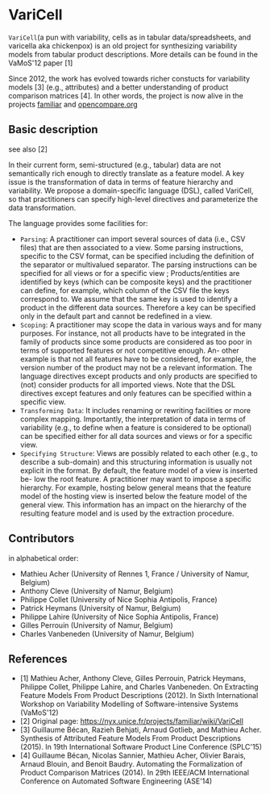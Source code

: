 # VariCell

``VariCell``(a pun with variability, cells as in tabular data/spreadsheets, and varicella aka chickenpox) is an old project for synthesizing variability models from tabular product descriptions. 
More details can be found in the VaMoS'12 paper [1]

Since 2012, the work has evolved towards richer constucts for variability models [3] (e.g., attributes) and a better understanding of product comparison matrices [4]. 
In other words, the project is now alive in the projects [familiar](familiar-project.github.com) and [opencompare.org](opencompare.org)

## Basic description

see also [2] 

In their current form, semi-structured (e.g., tabular) data are not semantically rich enough to directly translate as a feature model. A key issue is the transformation of data in terms of feature hierarchy and variability. We propose a domain-specific language (DSL), called VariCell, so that practitioners can specify high-level directives and parameterize the data transformation.

The language provides some facilities for:

  * ```Parsing```: A practitioner can import several sources of data (i.e., CSV files) that are then associated to a view. Some parsing instructions, specific to the CSV format, can be specified including the definition of the separator or multivalued separator. The parsing instructions can be specified for all views or for a specific view ; Products/entities are identified by keys (which can be composite keys) and the practitioner can define, for example, which column of the CSV file the keys correspond to. We assume that the same key is used to identify a product in the different data sources. Therefore a key can be specified only in the default part and cannot be redefined in a view.
  * ```Scoping```: A practitioner may scope the data in various ways and for many purposes. For instance, not all products have to be integrated in the family of products since some products are considered as too poor in terms of supported features or not competitive enough. An- other example is that not all features have to be considered, for example, the version number of the product may not be a relevant information. The language directives except products and only products are specified to (not) consider products for all imported views. Note that the DSL directives except features and only features can be specified within a specific view.
  * ```Transforming Data```: It includes renaming or rewriting facilities or more complex mapping. Importantly, the interpretation of data in terms of variability (e.g., to define when a feature is considered to be optional) can be specified either for all data sources and views or for a specific view.
  * ```Specifying Structure```: Views are possibly related to each other (e.g., to describe a sub-domain) and this structuring information is usually not explicit in the format. By default, the feature model of a view is inserted be- low the root feature. A practitioner may want to impose a specific hierarchy. For example, hosting below general means that the feature model of the hosting view is inserted below the feature model of the general view. This information has an impact on the hierarchy of the resulting feature model and is used by the extraction procedure.

## Contributors

in alphabetical order:

  * Mathieu Acher (University of Rennes 1, France / University of Namur, Belgium)
  * Anthony Cleve (University of Namur, Belgium)
  * Philippe Collet (University of Nice Sophia Antipolis, France)
  * Patrick Heymans (University of Namur, Belgium)
  * Philippe Lahire (University of Nice Sophia Antipolis, France)
  * Gilles Perrouin (University of Namur, Belgium)
  * Charles Vanbeneden (University of Namur, Belgium)

## References 

 * [1] Mathieu Acher, Anthony Cleve, Gilles Perrouin, Patrick Heymans, Philippe Collet, Philippe Lahire, and Charles Vanbeneden. On Extracting Feature Models From Product Descriptions (2012). In Sixth International Workshop on Variability Modelling of Software-intensive Systems (VaMoS'12)
 * [2] Original page: https://nyx.unice.fr/projects/familiar/wiki/VariCell
 * [3] Guillaume Bécan, Razieh Behjati, Arnaud Gotlieb, and Mathieu Acher. Synthesis of Attributed Feature Models From Product Descriptions (2015). In 19th International Software Product Line Conference (SPLC'15)
 * [4] Guillaume Bécan, Nicolas Sannier, Mathieu Acher, Olivier Barais, Arnaud Blouin, and Benoit Baudry. Automating the Formalization of Product Comparison Matrices (2014). In 29th IEEE/ACM International Conference on Automated Software Engineering (ASE'14)

